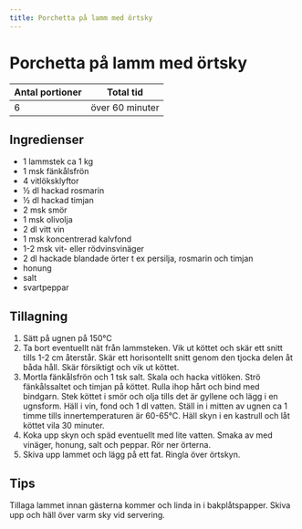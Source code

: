 ```yaml
---
title: Porchetta på lamm med örtsky
---
```

# Porchetta på lamm med örtsky

| Antal portioner       | Total tid         |
| --------------------- | ----------------- |
| 6                     | över 60 minuter   |

## Ingredienser

* 1 lammstek ca 1 kg
* 1 msk fänkålsfrön
* 4 vitlöksklyftor
* ½ dl hackad rosmarin
* ½ dl hackad timjan
* 2 msk smör
* 1 msk olivolja
* 2 dl vitt vin
* 1 msk koncentrerad kalvfond
* 1-2 msk vit- eller rödvinsvinäger
* 2 dl hackade blandade örter t ex persilja, rosmarin och timjan
* honung
* salt
* svartpeppar

## Tillagning

1. Sätt på ugnen på 150&#8451;
2. Ta bort eventuellt nät från lammsteken. Vik ut köttet och skär ett snitt tills 1-2 cm återstår. Skär ett horisontellt snitt genom den tjocka delen åt båda håll. Skär försiktigt och vik ut köttet.
3. Mortla fänkålsfrön och 1 tsk salt. Skala och hacka vitlöken. Strö fänkålssaltet och timjan på köttet. Rulla ihop hårt och bind med bindgarn. Stek köttet i smör och olja tills det är gyllene och lägg i en ugnsform. Häll i vin, fond och 1 dl vatten. Ställ in i mitten av ugnen ca 1 timme tills innertemperaturen är 60-65&#8451;. Häll skyn i en kastrull och låt köttet vila 30 minuter.
4. Koka upp skyn och späd eventuellt med lite vatten. Smaka av med vinäger, honung, salt och peppar. Rör ner örterna.
5. Skiva upp lammet och lägg på ett fat. Ringla över örtskyn.

## Tips

Tillaga lammet innan gästerna kommer och linda in i bakplåtspapper. Skiva upp och häll över varm sky vid servering.